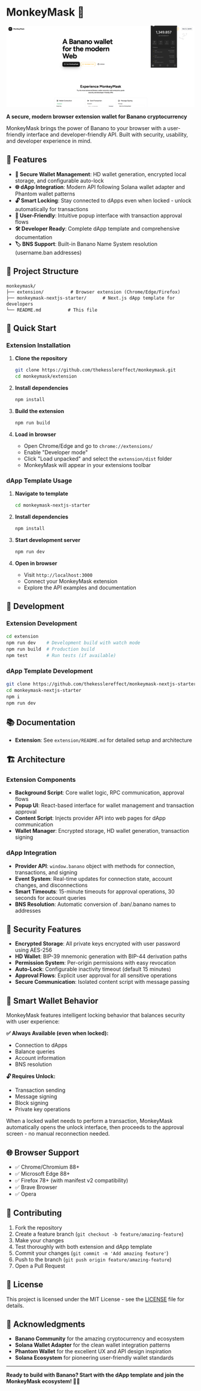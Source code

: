 # MonkeyMask 🐒

![MonkeyMask](monkeymask.png)

**A secure, modern browser extension wallet for Banano cryptocurrency**

MonkeyMask brings the power of Banano to your browser with a user-friendly interface and developer-friendly API. Built with security, usability, and developer experience in mind.

## 🌟 Features

- **🔐 Secure Wallet Management**: HD wallet generation, encrypted local storage, and configurable auto-lock
- **🌐 dApp Integration**: Modern API following Solana wallet adapter and Phantom wallet patterns
- **🔓 Smart Locking**: Stay connected to dApps even when locked - unlock automatically for transactions
- **🎯 User-Friendly**: Intuitive popup interface with transaction approval flows
- **🛠️ Developer Ready**: Complete dApp template and comprehensive documentation
- **🏷️ BNS Support**: Built-in Banano Name System resolution (username.ban addresses)

## 📁 Project Structure

```
monkeymask/
├── extension/          # Browser extension (Chrome/Edge/Firefox)
├── monkeymask-nextjs-starter/      # Next.js dApp template for developers
└── README.md          # This file
```

## 🚀 Quick Start

### Extension Installation

1. **Clone the repository**
   ```bash
   git clone https://github.com/thekesslereffect/monkeymask.git
   cd monkeymask/extension
   ```

2. **Install dependencies**
   ```bash
   npm install
   ```

3. **Build the extension**
   ```bash
   npm run build
   ```

4. **Load in browser**
   - Open Chrome/Edge and go to `chrome://extensions/`
   - Enable "Developer mode"
   - Click "Load unpacked" and select the `extension/dist` folder
   - MonkeyMask will appear in your extensions toolbar

### dApp Template Usage

1. **Navigate to template**
   ```bash
   cd monkeymask-nextjs-starter
   ```

2. **Install dependencies**
   ```bash
   npm install
   ```

3. **Start development server**
   ```bash
   npm run dev
   ```

4. **Open in browser**
   - Visit `http://localhost:3000`
   - Connect your MonkeyMask extension
   - Explore the API examples and documentation

## 🔧 Development

### Extension Development
```bash
cd extension
npm run dev    # Development build with watch mode
npm run build  # Production build
npm test       # Run tests (if available)
```

### dApp Template Development
```bash
git clone https://github.com/thekesslereffect/monkeymask-nextjs-starter.git
cd monkeymask-nextjs-starter
npm i
npm run dev
```

## 📚 Documentation

- **Extension**: See `extension/README.md` for detailed setup and architecture

## 🏗️ Architecture

### Extension Components
- **Background Script**: Core wallet logic, RPC communication, approval flows
- **Popup UI**: React-based interface for wallet management and transaction approval
- **Content Script**: Injects provider API into web pages for dApp communication
- **Wallet Manager**: Encrypted storage, HD wallet generation, transaction signing

### dApp Integration
- **Provider API**: `window.banano` object with methods for connection, transactions, and signing
- **Event System**: Real-time updates for connection state, account changes, and disconnections
- **Smart Timeouts**: 15-minute timeouts for approval operations, 30 seconds for account queries
- **BNS Resolution**: Automatic conversion of .ban/.banano names to addresses

## 🔐 Security Features

- **Encrypted Storage**: All private keys encrypted with user password using AES-256
- **HD Wallet**: BIP-39 mnemonic generation with BIP-44 derivation paths
- **Permission System**: Per-origin permissions with easy revocation
- **Auto-Lock**: Configurable inactivity timeout (default 15 minutes)
- **Approval Flows**: Explicit user approval for all sensitive operations
- **Secure Communication**: Isolated content script with message passing

## 🎯 Smart Wallet Behavior

MonkeyMask features intelligent locking behavior that balances security with user experience:

**✅ Always Available (even when locked):**
- Connection to dApps
- Balance queries
- Account information
- BNS resolution

**🔓 Requires Unlock:**
- Transaction sending
- Message signing
- Block signing
- Private key operations

When a locked wallet needs to perform a transaction, MonkeyMask automatically opens the unlock interface, then proceeds to the approval screen - no manual reconnection needed.

## 🌐 Browser Support

- ✅ Chrome/Chromium 88+
- ✅ Microsoft Edge 88+
- ✅ Firefox 78+ (with manifest v2 compatibility)
- ✅ Brave Browser
- ✅ Opera

## 🤝 Contributing

1. Fork the repository
2. Create a feature branch (`git checkout -b feature/amazing-feature`)
3. Make your changes
4. Test thoroughly with both extension and dApp template
5. Commit your changes (`git commit -m 'Add amazing feature'`)
6. Push to the branch (`git push origin feature/amazing-feature`)
7. Open a Pull Request

## 📄 License

This project is licensed under the MIT License - see the [LICENSE](LICENSE) file for details.

## 🙏 Acknowledgments

- **Banano Community** for the amazing cryptocurrency and ecosystem
- **Solana Wallet Adapter** for the clean wallet integration patterns
- **Phantom Wallet** for the excellent UX and API design inspiration
- **Solana Ecosystem** for pioneering user-friendly wallet standards

---

**Ready to build with Banano? Start with the dApp template and join the MonkeyMask ecosystem! 🐒💛**
